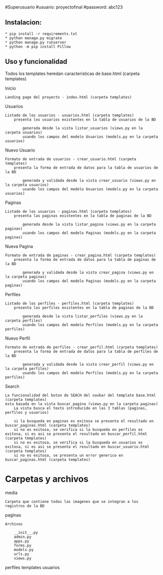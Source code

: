 #Superusuario
#usuario: proyectofinal
#password: abc123


## Instalacion:
    * pip install -r requirements.txt
    * python manage.py migrate
    * python manage.py runserver
    * python -m pip install Pillow

## Uso y funcionalidad
Todos los templates heredan caracteristicas de base.html (carpeta templates)

Inicio

	Landing page del proyecto - index.html (carpeta templates)


Usuarios

	Listado de los usuarios - usuarios.html (carpeta templates) 
		presenta los usuarios existentes en la tabla de usuarios de la BD

			generada desde la vista listar_usuarios (views.py en la carpeta usuarios)
			usando los campos del modelo Usuarios (models.py en la carpeta usuarios)
		


Nuevo Usuario

	Formato de entrada de usuarios - crear_usuario.html (carpeta templates) 
		presenta la forma de entrada de datos para la tabla de usuarios de la BD

			generada y validada desde la vista crear_usuario (views.py en la carpeta usuarios)
			usando los campos del modelo Usuarios (models.py en la carpeta usuarios)


Paginas

	Listado de los usuarios - paginas.html (carpeta templates) 
		presenta las paginas existentes en la tabla de paginas de la BD

			generada desde la vista listar_pagina (views.py en la carpeta paginas)
			usando los campos del modelo Paginas (models.py en la carpeta paginas)


Nueva Pagina

	Formato de entrada de paginas - crear_pagina.html (carpeta templates) 
		presenta la forma de entrada de datos para la tabla de paginas de la BD

			generada y validada desde la vista crear_pagina (views.py en la carpeta paginas)
			usando los campos del modelo Paginas (models.py en la carpeta paginas)


Perfiles

	Listado de los perfiles - perfiles.html (carpeta templates) 
		presenta los perfiles existentes en la tabla de paginas de la BD

			generada desde la vista listar_perfiles (views.py en la carpeta perfiles)
			usando los campos del modelo Perfiles (models.py en la carpeta perfiles)


Nuevo Perfil

	Formato de entrada de perfiles - crear_perfil.html (carpeta templates) 
		presenta la forma de entrada de datos para la tabla de perfiles de la BD

			generada y validada desde la vista crear_perfil (views.py en la carpeta perfiles)
			usando los campos del modelo Perfiles (models.py en la carpeta perfiles)


Search

	La funcionalidad del boton de SEACH del navbar del template base.html (carpeta templates)
	esta basada en la vista buscar_pagina (views.py en la carpeta paginas)
		La vista busca el texto introducido en las 3 tablas (paginas, perfiles y usuarios)
		
		si la busqueda en paginas es exitosa se presenta el resultado en buscar_paginas.html (carpeta templates)
		si no es exitosa, se verifica si la busqueda en perfiles es exitosa, si es asi se presenta el resultado en buscar_perfil.html (carpeta templates)
		si no es exitosa, se verifica si la busqueda en usuarios es exitosa, si es asi se presenta el resultado en buscar_usuario.html (carpeta templates)
		si no es exitosa, se presenta un error generico en buscar_paginas.html (carpeta templates)

# Carpetas y archivos
media

	Carpeta que contiene todas las imagenes que se integran a los registros de la BD


paginas

	Archivos

		__init__.py
		admin.py
		apps.py
		forms.py
		models.py
		urls.py
		views.py

		
perfiles
templates
usuarios